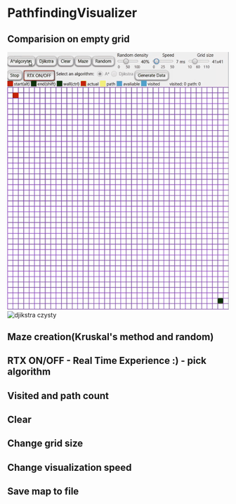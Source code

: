 # PathfindingVisualizer
## Comparision on empty grid

![aalgorytm czysty](gify/aalgorytm%20czysty.gif)
![djikstra czysty](gify/djikstra%20czysty.gif)


## Maze creation(Kruskal's method and random)
## RTX ON/OFF - Real Time Experience :) - pick algorithm
## Visited and path count
## Clear
## Change grid size
## Change visualization speed
## Save map to file
